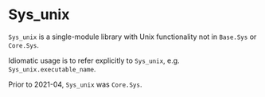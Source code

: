 # Sys_unix

`Sys_unix` is a single-module library with Unix functionality not in
`Base.Sys` or `Core.Sys`.

Idiomatic usage is to refer explicitly to `Sys_unix`,
e.g. `Sys_unix.executable_name`.

Prior to 2021-04, `Sys_unix` was `Core.Sys`.
